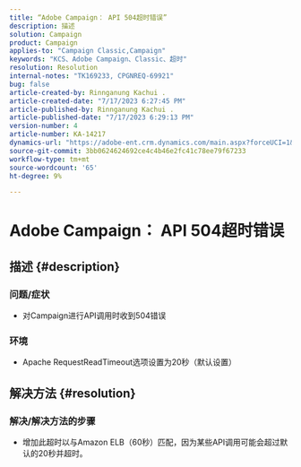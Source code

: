 ```yaml
---
title: “Adobe Campaign： API 504超时错误”
description: 描述
solution: Campaign
product: Campaign
applies-to: "Campaign Classic,Campaign"
keywords: "KCS、Adobe Campaign、Classic、超时"
resolution: Resolution
internal-notes: "TK169233, CPGNREQ-69921"
bug: false
article-created-by: Rinnganung Kachui .
article-created-date: "7/17/2023 6:27:45 PM"
article-published-by: Rinnganung Kachui .
article-published-date: "7/17/2023 6:29:13 PM"
version-number: 4
article-number: KA-14217
dynamics-url: "https://adobe-ent.crm.dynamics.com/main.aspx?forceUCI=1&pagetype=entityrecord&etn=knowledgearticle&id=efdf219e-cf24-ee11-9cbd-6045bd0065f9"
source-git-commit: 3bb0624624692ce4c4b46e2fc41c78ee79f67233
workflow-type: tm+mt
source-wordcount: '65'
ht-degree: 9%

---
```


# Adobe Campaign： API 504超时错误

## 描述 {#description}




### 问题/症状



- 对Campaign进行API调用时收到504错误






### 环境



- Apache RequestReadTimeout选项设置为20秒（默认设置）



## 解决方法 {#resolution}




### 解决/解决方法的步骤



- 增加此超时以与Amazon ELB（60秒）匹配，因为某些API调用可能会超过默认的20秒并超时。

